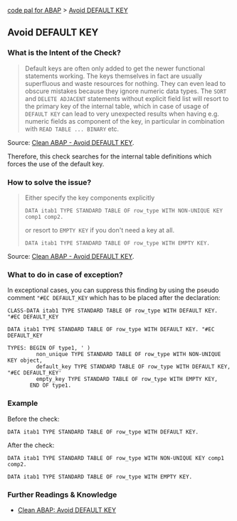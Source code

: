 [code pal for ABAP](../README.md) > [Avoid DEFAULT KEY](avoid-default-key.md)

## Avoid DEFAULT KEY

### What is the Intent of the Check?

> Default keys are often only added to get the newer functional statements working. The keys themselves in fact are usually superfluous and waste resources for nothing. They can even lead to obscure mistakes because they ignore numeric data types. The `SORT` and `DELETE ADJACENT` statements without explicit field list will resort to the primary key of the internal table, which in case of usage of `DEFAULT KEY` can lead to very unexpected results when having e.g. numeric fields as component of the key, in particular in combination with `READ TABLE ... BINARY` etc.

Source: [Clean ABAP - Avoid DEFAULT KEY](https://github.com/SAP/styleguides/blob/main/clean-abap/CleanABAP.md#avoid-default-key).

Therefore, this check searches for the internal table definitions which forces the use of the default key. 

### How to solve the issue?

> Either specify the key components explicitly  
> ```abap
> DATA itab1 TYPE STANDARD TABLE OF row_type WITH NON-UNIQUE KEY comp1 comp2.
> ``` 
> or resort to `EMPTY KEY` if you don't need a key at all.  
> ```abap
> DATA itab1 TYPE STANDARD TABLE OF row_type WITH EMPTY KEY.
> ```

Source: [Clean ABAP - Avoid DEFAULT KEY](https://github.com/SAP/styleguides/blob/main/clean-abap/CleanABAP.md#avoid-default-key).

### What to do in case of exception?

In exceptional cases, you can suppress this finding by using the pseudo comment `"#EC DEFAULT_KEY` which has to be placed after the declaration:

```abap
CLASS-DATA itab1 TYPE STANDARD TABLE OF row_type WITH DEFAULT KEY. "#EC DEFAULT_KEY
```
```abap
DATA itab1 TYPE STANDARD TABLE OF row_type WITH DEFAULT KEY. "#EC DEFAULT_KEY
```
```abap
TYPES: BEGIN OF type1, ' )
         non_unique TYPE STANDARD TABLE OF row_type WITH NON-UNIQUE KEY object,
         default_key TYPE STANDARD TABLE OF row_type WITH DEFAULT KEY, "#EC DEFAULT_KEY'
         empty_key TYPE STANDARD TABLE OF row_type WITH EMPTY KEY,
       END OF type1. 
```

### Example

Before the check:

```abap
DATA itab1 TYPE STANDARD TABLE OF row_type WITH DEFAULT KEY.
```

After the check:

```abap
DATA itab1 TYPE STANDARD TABLE OF row_type WITH NON-UNIQUE KEY comp1 comp2.
```
```abap
DATA itab1 TYPE STANDARD TABLE OF row_type WITH EMPTY KEY.
```

### Further Readings & Knowledge

* [Clean ABAP: Avoid DEFAULT KEY](https://github.com/SAP/styleguides/blob/main/clean-abap/CleanABAP.md#avoid-default-key)
